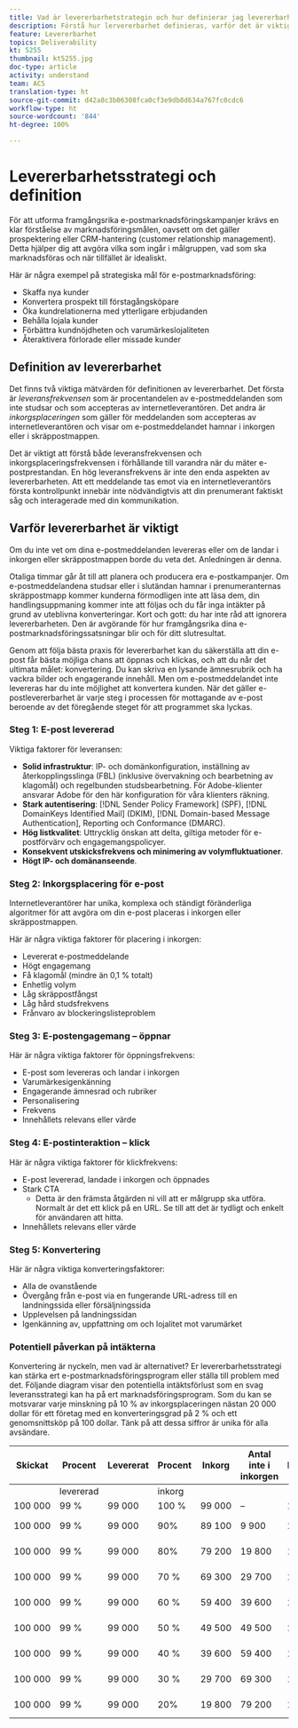 ```yaml
---
title: Vad är levererbarhetstrategin och hur definierar jag levererbarheten?
description: Förstå hur lervererbarhet definieras, varför det är viktigt och de viktigaste levererbarhetsvärdena.
feature: Levererbarhet
topics: Deliverability
kt: 5255
thumbnail: kt5255.jpg
doc-type: article
activity: understand
team: ACS
translation-type: ht
source-git-commit: d42a8c3b06308fca0cf3e9db8d634a767fc0cdc6
workflow-type: ht
source-wordcount: '844'
ht-degree: 100%

---
```



# Levererbarhetsstrategi och definition

För att utforma framgångsrika e-postmarknadsföringskampanjer krävs en klar förståelse av marknadsföringsmålen, oavsett om det gäller prospektering eller CRM-hantering (customer relationship management). Detta hjälper dig att avgöra vilka som ingår i målgruppen, vad som ska marknadsföras och när tillfället är idealiskt.

Här är några exempel på strategiska mål för e-postmarknadsföring:

* Skaffa nya kunder
* Konvertera prospekt till förstagångsköpare
* Öka kundrelationerna med ytterligare erbjudanden
* Behålla lojala kunder
* Förbättra kundnöjdheten och varumärkeslojaliteten
* Återaktivera förlorade eller missade kunder

## Definition av levererbarhet

Det finns två viktiga mätvärden för definitionen av levererbarhet. Det första är *leveransfrekvensen* som är procentandelen av e-postmeddelanden som inte studsar och som accepteras av internetleverantören. Det andra är *inkorgsplaceringen* som gäller för meddelanden som accepteras av internetleverantören och visar om e-postmeddelandet hamnar i inkorgen eller i skräppostmappen.

Det är viktigt att förstå både leveransfrekvensen och inkorgsplaceringsfrekvensen i förhållande till varandra när du mäter e-postprestandan. En hög leveransfrekvens är inte den enda aspekten av levererbarheten. Att ett meddelande tas emot via en internetleverantörs första kontrollpunkt innebär inte nödvändigtvis att din prenumerant faktiskt såg och interagerade med din kommunikation.

## Varför levererbarhet är viktigt

Om du inte vet om dina e-postmeddelanden levereras eller om de landar i inkorgen eller skräppostmappen borde du veta det. Anledningen är denna.

Otaliga timmar går åt till att planera och producera era e-postkampanjer. Om e-postmeddelandena studsar eller i slutändan hamnar i prenumeranternas skräppostmapp kommer kunderna förmodligen inte att läsa dem, din handlingsuppmaning kommer inte att följas och du får inga intäkter på grund av uteblivna konverteringar. Kort och gott: du har inte råd att ignorera levererbarheten. Den är avgörande för hur framgångsrika dina e-postmarknadsföringssatsningar blir och för ditt slutresultat.

Genom att följa bästa praxis för levererbarhet kan du säkerställa att din e-post får bästa möjliga chans att öppnas och klickas, och att du når det ultimata målet: konvertering. Du kan skriva en lysande ämnesrubrik och ha vackra bilder och engagerande innehåll. Men om e-postmeddelandet inte levereras har du inte möjlighet att konvertera kunden. När det gäller e-postlevererbarhet är varje steg i processen för mottagande av e-post beroende av det föregående steget för att programmet ska lyckas.

### Steg 1: E-post levererad

Viktiga faktorer för leveransen:

* **Solid infrastruktur**: IP- och domänkonfiguration, inställning av återkopplingsslinga (FBL) (inklusive övervakning och bearbetning av klagomål) och regelbunden studsbearbetning. För Adobe-klienter ansvarar Adobe för den här konfiguration för våra klienters räkning.
* **Stark autentisering**: [!DNL Sender Policy Framework] (SPF), [!DNL DomainKeys Identified Mail] (DKIM), [!DNL Domain-based Message Authentication], Reporting och Conformance (DMARC).
* **Hög listkvalitet**: Uttrycklig önskan att delta, giltiga metoder för e-postförvärv och engagemangspolicyer.
* **Konsekvent utskicksfrekvens och minimering av volymfluktuationer**.
* **Högt IP- och domänanseende**.

### Steg 2: Inkorgsplacering för e-post

Internetleverantörer har unika, komplexa och ständigt föränderliga algoritmer för att avgöra om din e-post placeras i inkorgen eller skräppostmappen.

Här är några viktiga faktorer för placering i inkorgen:

* Levererat e-postmeddelande
* Högt engagemang
* Få klagomål (mindre än 0,1 % totalt)
* Enhetlig volym
* Låg skräppostfångst
* Låg hård studsfrekvens
* Frånvaro av blockeringslisteproblem

### Steg 3: E-postengagemang – öppnar

Här är några viktiga faktorer för öppningsfrekvens:

* E-post som levereras och landar i inkorgen
* Varumärkesigenkänning
* Engagerande ämnesrad och rubriker
* Personalisering
* Frekvens
* Innehållets relevans eller värde

### Steg 4: E-postinteraktion – klick

Här är några viktiga faktorer för klickfrekvens:

* E-post levererad, landade i inkorgen och öppnades
* Stark CTA
   * Detta är den främsta åtgärden ni vill att er målgrupp ska utföra. Normalt är det ett klick på en URL. Se till att det är tydligt och enkelt för användaren att hitta.
* Innehållets relevans eller värde

### Steg 5: Konvertering

Här är några viktiga konverteringsfaktorer:

* Alla de ovanstående
* Övergång från e-post via en fungerande URL-adress till en landningssida eller försäljningssida
* Upplevelsen på landningssidan
* Igenkänning av, uppfattning om och lojalitet mot varumärket

### Potentiell påverkan på intäkterna

Konvertering är nyckeln, men vad är alternativet? Er levererbarhetsstrategi kan stärka ert e-postmarknadsföringsprogram eller ställa till problem med det. Följande diagram visar den potentiella intäktsförlust som en svag leveransstrategi kan ha på ert marknadsföringsprogram. Som du kan se motsvarar varje minskning på 10 % av inkorgsplaceringen nästan 20 000 dollar för ett företag med en konverteringsgrad på 2 % och ett genomsnittsköp på 100 dollar. Tänk på att dessa siffror är unika för alla avsändare.

| Skickat | Procent | Levererat | Procent | Inkorg | Antal inte i inkorgen | Konverteringsgrad | Antal förlorade | Genomsnittlig | Förlorad |
|------|-----------|-----------|----------|-------|---------------------|-----------------|-----------------|----------|-----------|
|  | levererad |  | inkorg |  |  |  | Konverteringar | köp | intäkt |
| 100 000 | 99 % | 99 000 | 100 % | 99 000 | – | 2 % | 0 | 100 USD | USD – |
| 100 000 | 99 % | 99 000 | 90% | 89 100 | 9 900 | 2 % | 198 | 100 USD | 19 800 USD |
| 100 000 | 99 % | 99 000 | 80% | 79 200 | 19 800 | 2 % | 396 | 100 USD | 39 600 USD |
| 100 000 | 99 % | 99 000 | 70 % | 69 300 | 29 700 | 2 % | 594 | 100 USD | 59 400 USD |
| 100 000 | 99 % | 99 000 | 60 % | 59 400 | 39 600 | 2 % | 792 | 100 USD | 79 200 USD |
| 100 000 | 99 % | 99 000 | 50 % | 49 500 | 49 500 | 2 % | 990 | 100 USD | 99 000 USD |
| 100 000 | 99 % | 99 000 | 40 % | 39 600 | 59 400 | 2 % | 1 188 | 100 USD | 118 800 USD |
| 100 000 | 99 % | 99 000 | 30 % | 29 700 | 69 300 | 2 % | 1386 | 100 USD | 138 600 USD |
| 100 000 | 99 % | 99 000 | 20% | 19 800 | 79 200 | 2 % | 1 584 | 100 USD | 158 400 USD |
